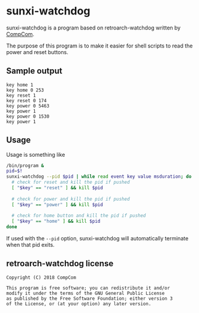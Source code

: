 
# sunxi-watchdog
sunxi-watchdog is a program based on retroarch-watchdog written by [CompCom](https://github.com/CompCom).

The purpose of this program is to make it easier for shell scripts to read the power and reset buttons.
## Sample output
```
key home 1
key home 0 253
key reset 1
key reset 0 174
key power 0 5463
key power 1
key power 0 1530
key power 1
```

## Usage
Usage is something like
```bash
/bin/program &
pid=$!
sunxi-watchdog --pid $pid | while read event key value msduration; do
  # check for reset and kill the pid if pushed
  [ "$key" == "reset" ] && kill $pid
  
  # check for power and kill the pid if pushed
  [ "$key" == "power" ] && kill $pid
  
  # check for home button and kill the pid if pushed
  [ "$key" == "home" ] && kill $pid
done
```
If used with the `--pid` option, sunxi-watchdog will automatically terminate when that pid exits.

## retroarch-watchdog license
```
Copyright (C) 2018 CompCom

This program is free software; you can redistribute it and/or
modify it under the terms of the GNU General Public License
as published by the Free Software Foundation; either version 3
of the License, or (at your option) any later version.
```
